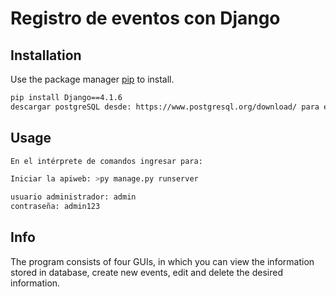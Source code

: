 # Registro de eventos con Django


## Installation

Use the package manager [pip](https://pip.pypa.io/en/stable/) to install.

```bash
pip install Django==4.1.6
descargar postgreSQL desde: https://www.postgresql.org/download/ para el manejo de la base de datos.
```

## Usage

```bash
En el intérprete de comandos ingresar para:

Iniciar la apiweb: >py manage.py runserver

usuario administrador: admin
contraseña: admin123


```

## Info

The program consists of four GUIs, in which you can view the information stored in database, create new events, edit and delete the desired information.
